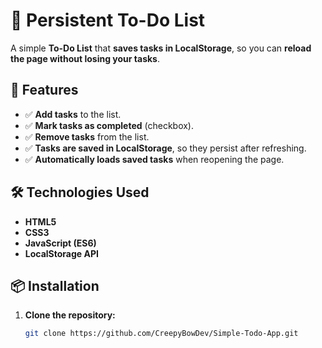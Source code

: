 # 📝 Persistent To-Do List

A simple **To-Do List** that **saves tasks in LocalStorage**, so you can **reload the page without losing your tasks**.

## 🌟 Features
- ✅ **Add tasks** to the list.
- ✅ **Mark tasks as completed** (checkbox).
- ✅ **Remove tasks** from the list.
- ✅ **Tasks are saved in LocalStorage**, so they persist after refreshing.
- ✅ **Automatically loads saved tasks** when reopening the page.

## 🛠️ Technologies Used
- **HTML5**
- **CSS3**
- **JavaScript (ES6)**
- **LocalStorage API**

## 📦 Installation
1. **Clone the repository:**
   ```bash
   git clone https://github.com/CreepyBowDev/Simple-Todo-App.git
